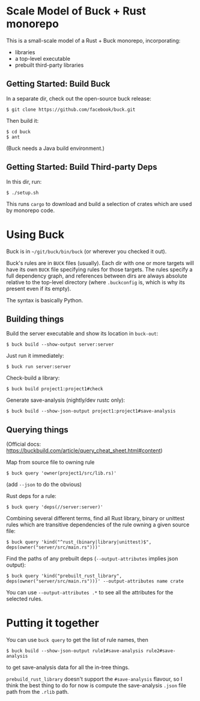 # Scale Model of Buck + Rust monorepo

This is a small-scale model of a Rust + Buck monorepo, incorporating:
- libraries
- a top-level executable
- prebuilt third-party libraries

## Getting Started: Build Buck

In a separate dir, check out the open-source buck release:
```
$ git clone https://github.com/facebook/buck.git
```

Then build it:
```
$ cd buck
$ ant
```
(Buck needs a Java build environment.)

## Getting Started: Build Third-party Deps
In this dir, run:
```
$ ./setup.sh
```
This runs `cargo` to download and build a selection of crates which are used by monorepo code.

# Using Buck

Buck is in `~/git/buck/bin/buck` (or wherever you checked it out).

Buck's rules are in `BUCK` files (usually). Each dir with one or more targets will have its own `BUCK` file
specifying rules for those targets. The rules specify a full dependency graph, and references between dirs are
always absolute relative to the top-level directory (where `.buckconfig` is, which is why its present even if
its empty).

The syntax is basically Python.

## Building things

Build the server executable and show its location in `buck-out`:
```
$ buck build --show-output server:server
```

Just run it immediately:
```
$ buck run server:server
```

Check-build a library:
```
$ buck build project1:project1#check
```

Generate save-analysis (nightly/dev rustc only):
```
$ buck build --show-json-output project1:project1#save-analysis
```

## Querying things

(Official docs: https://buckbuild.com/article/query_cheat_sheet.html#content)

Map from source file to owning rule
```
$ buck query 'owner(project1/src/lib.rs)'
```
(add `--json` to do the obvious)

Rust deps for a rule:
```
$ buck query 'deps(//server:server)'
```

Combining several different terms, find all Rust library, binary or unittest rules which are transitive
dependencies of the rule owning a given source file:
```
$ buck query 'kind("^rust_(binary|library|unittest)$", deps(owner("server/src/main.rs")))'
```
Find the paths of any prebuilt deps (`--output-attributes` implies json output):
```
$ buck query 'kind("prebuilt_rust_library", deps(owner("server/src/main.rs")))' --output-attributes name crate
```

You can use `--output-attributes .*` to see all the attributes for the selected rules.

# Putting it together

You can use `buck query` to get the list of rule names, then 
```
$ buck build --show-json-output rule1#save-analysis rule2#save-analysis
```
to get save-analysis data for all the in-tree things.

`prebuild_rust_library` doesn't support the `#save-analysis` flavour, so I think the best thing to do for now is
compute the save-analysis `.json` file path from the `.rlib` path.